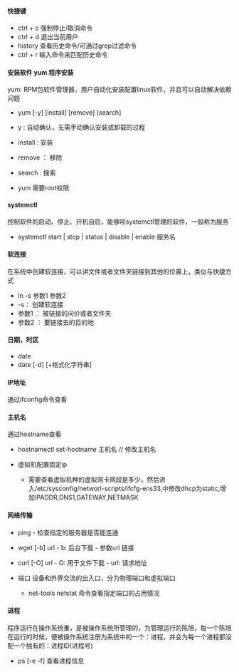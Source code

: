 
#### 快捷键
   - ctrl + c 强制停止/取消命令
   - ctrl + d 退出当前用户
   - history 查看历史命令/可通过grep过滤命令
   - ctrl + r 输入命令来匹配历史命令


#### 安装软件  yum 程序安装

  yum: RPM包软件管理器，用户自动化安装配置linux软件，并且可以自动解决依赖问题

  - yum [-y] [install] [remove] [search]

   - y : 自动确认，无需手动确认安装或卸载的过程
   - install : 安装
   - remove ： 移除
   - search :  搜索
 -  yum 需要root权限


 #### systemctl
  控制软件的启动、停止、开机自启，能够呗systemctl管理的软件，一般称为服务

  - systemctl start | stop | status | disable | enable 服务名

#### 软连接
 在系统中创建软连接，可以讲文件或者文件夹链接到其他的位置上，类似与快捷方式

 - ln -s 参数1 参数2
  - -s： 创建软连接
  - 参数1 ： 被链接的问价或者文件夹
  - 参数2 ： 要链接去的目的地

#### 日期，时区
 - date
  - date [-d] [+格式化字符串]

#### IP地址
  通过ifconfig命令查看

#### 主机名
 通过hostname查看

 - hostnamectl set-hostname 主机名    // 修改主机名


 - 虚拟机配置固定ip
   - 需要查看虚拟机种的虚拟网卡网段是多少，然后进入/etc/sysconfig/networl-scripts/ifcfg-ens33,中修改dhcp为static,增加IPADDR,DNS1,GATEWAY,NETMASK


  #### 网络传输
   - ping
    - 检查指定的服务器是否能连通
   - wget [-b] url
    - b: 后台下载
    - 参数url   链接
   - curl [-O] url
    - O: 用于文件下载
    - url: 请求地址


  - 端口
    设备和外界交流的出入口，分为物理端口和虚拟端口

    - net-tools
      netstat 命令查看指定端口的占用情况

#### 进程
程序运行在操作系统重，是被操作系统所管理的，为管理运行的陈旭，每一个陈旭在运行的时候，便被操作系统注册为系统中的一个：进程，并会为每一个进程都没配一个独有的：进程ID(进程号)
 - ps [-e -f]
 查看进程信息